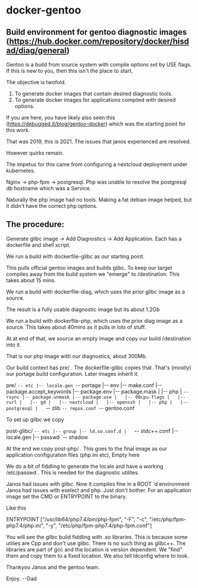 # docker-gentoo
## Build environment for gentoo diagnostic images (https://hub.docker.com/repository/docker/hisdad/diag/general)

Gentoo is a build from source system with compile options set by USE flags. If this is new to you, then this isn't the place to start.


The objective is twofold.
1. To generate docker images that contain desired diagnostic tools.
2. To generate docker images for applications compiled with desired options.

If you are here, you have likely also seen this (https://debugged.it/blog/gentoo-docker)  which was the starting point for this work.

That was 2019, this is 2021. The issues that janos experienced are resolved.

However quirks remain.


The impetus for this came from configuring a nextcloud deployment under kubernetes.

Nginx -> php-fpm -> postgresql.   Php was unable to resolve the postgresql db hostname which was a Service.

Naturally the php image had no tools. Making a fat debian image helped, but it didn't have the correct php options.



## The procedure:

Generate glibc image -> Add Diagnostics -> Add Application.  Each has a dockerfile and shell script.

We run a build with dockerfile-glibc as our starting point.

This pulls official gentoo images and builds glibc. To keep our target compiles away from the build system we "emerge" to /destination.
This takes about 15 mins.

We run a build with dockerfile-diag, which uses the prior glibc image as a source. 

The result is a fully usable diagnostic image but its about 1.2Gb

We run a build with dockerfile-php,  which uses the prior diag image as a source.
This takes about 40mins as it pulls in lots of stuff.

At at end of that, we source an empty image and copy our build /destination into it.

That is our php image with our diagnostics, about 300Mb.

Our build context has  pre/  .  The dockerfile-glibc copies that. That's (mostly) our portage build configuration. Later images inherit it.

pre/
`-- etc
    |-- locale.gen
    `-- portage
        |-- env
        |-- make.conf
        |-- package.accept_keywords
        |-- package.env
        |-- package.mask
        |   |-- php
        |   `-- rsync
        |-- package.unmask
        |-- package.use
        |   |-- 00cpu-flags
        |   |-- curl
        |   |-- gd
        |   |-- nextcloud
        |   |-- openssh
        |   |-- php
        |   |-- postgresql
        |   `-- zlib
        `-- repos.conf
            `-- gentoo.conf


To set up glibc we copy

post-glibc/
`-- etc
    |-- group
    |-- ld.so.conf.d
    |   `-- stdc++.conf
    |-- locale.gen
    |-- passwd
    `-- shadow



At the end we copy post-php/ . This goes to the final image as our application configuration files (php.ini  etc), Empty here


We do a bit of fiddling to generate the locale and have a  working /etc/passwd  . This is needed for the diagnostic utilites.

Janos had issues with glibc. Now it compiles fine in a ROOT 'd environment
Janos had issues with eselect and php. Just don't bother. For an application image set the CMD or ENTRYPOINT to the binary.

Like this

ENTRYPOINT ["/usr/lib64/php7.4/bin/php-fpm", "-F", "-c", "/etc/php/fpm-php7.4/php.ini", "-y", "/etc/php/fpm-php7.4/php-fpm.conf"]

You will see the glibc build fiddling with  .so libraries. This is because some utilies are Cpp and don't use glibc. There is no such thing as glibc++.
The libraries are part of gcc and the location is version dependent. We "find" them and copy them to a fixed location. We also tell ldconfig where to look.


Thankyou Janos and the gentoo team.

Enjoy.
--Dad